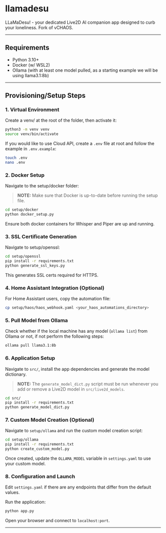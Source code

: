 # llamadesu

LLaMaDesu! - your dedicated Live2D AI companion app designed to curb your loneliness. Fork of vCHAOS.

---

## Requirements

- Python 3.10+
- Docker (w/ WSL2)
- Ollama (with at least one model pulled, as a starting example we will be using llama3.1:8b)

---

## Provisioning/Setup Steps

### 1. Virtual Environment

Create a venv/ at the root of the folder, then activate it:

```bash
python3 -m venv venv
source venv/bin/activate
```

If you would like to use Cloud API, create a `.env` file at root and follow the example in `.env.example`:

```bash
touch .env
nano .env
```

### 2. Docker Setup

Navigate to the setup/docker folder:

> **NOTE:** Make sure that Docker is up-to-date before running the setup file.

```bash
cd setup/docker
python docker_setup.py
```

Ensure both docker containers for Whisper and Piper are up and running.

### 3. SSL Certificate Generation

Navigate to setup/openssl:

```bash
cd setup/openssl
pip install -r requirements.txt
python generate_ssl_keys.py
```

This generates SSL certs required for HTTPS.

### 4. Home Assistant Integration (Optional)

For Home Assistant users, copy the automation file:

```bash
cp setup/haos/haos_webhook.yaml <your_haos_automations_directory>
```

### 5. Pull Model from Ollama

Check whether if the local machine has any model (`ollama list`) from Ollama or not, if not perform the following steps:

```bash
ollama pull llama3.1:8b
```

### 6. Application Setup

Navigate to `src/`, install the app dependencies and generate the model dictionary.

> **NOTE:** The `generate_model_dict.py` script must be run whenever you add or remove a Live2D model in `src/live2d_models`.

```bash
cd src/
pip install -r requirements.txt
python generate_model_dict.py
```

### 7. Custom Model Creation (Optional)

Navigate to `setup/ollama` and run the custom model creation script:

```bash
cd setup/ollama
pip install -r requirements.txt
python create_custom_model.py
```

Once created, update the `OLLAMA_MODEL` variable in `settings.yaml` to use your custom model.

### 8. Configuration and Launch

Edit `settings.yaml` if there are any endpoints that differ from the default values.

Run the application:

```bash
python app.py
```

Open your browser and connect to `localhost:port`.

---
